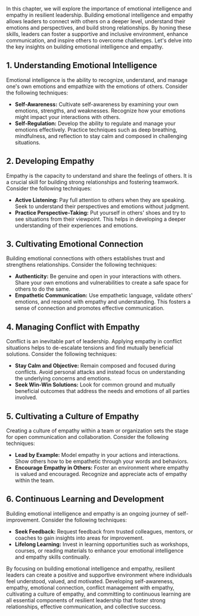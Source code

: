 
In this chapter, we will explore the importance of emotional intelligence and empathy in resilient leadership. Building emotional intelligence and empathy allows leaders to connect with others on a deeper level, understand their emotions and perspectives, and build strong relationships. By honing these skills, leaders can foster a supportive and inclusive environment, enhance communication, and inspire others to overcome challenges. Let's delve into the key insights on building emotional intelligence and empathy.

**1. Understanding Emotional Intelligence**
-------------------------------------------

Emotional intelligence is the ability to recognize, understand, and manage one's own emotions and empathize with the emotions of others. Consider the following techniques:

* **Self-Awareness:** Cultivate self-awareness by examining your own emotions, strengths, and weaknesses. Recognize how your emotions might impact your interactions with others.
* **Self-Regulation:** Develop the ability to regulate and manage your emotions effectively. Practice techniques such as deep breathing, mindfulness, and reflection to stay calm and composed in challenging situations.

**2. Developing Empathy**
-------------------------

Empathy is the capacity to understand and share the feelings of others. It is a crucial skill for building strong relationships and fostering teamwork. Consider the following techniques:

* **Active Listening:** Pay full attention to others when they are speaking. Seek to understand their perspectives and emotions without judgment.
* **Practice Perspective-Taking:** Put yourself in others' shoes and try to see situations from their viewpoint. This helps in developing a deeper understanding of their experiences and emotions.

**3. Cultivating Emotional Connection**
---------------------------------------

Building emotional connections with others establishes trust and strengthens relationships. Consider the following techniques:

* **Authenticity:** Be genuine and open in your interactions with others. Share your own emotions and vulnerabilities to create a safe space for others to do the same.
* **Empathetic Communication:** Use empathetic language, validate others' emotions, and respond with empathy and understanding. This fosters a sense of connection and promotes effective communication.

**4. Managing Conflict with Empathy**
-------------------------------------

Conflict is an inevitable part of leadership. Applying empathy in conflict situations helps to de-escalate tensions and find mutually beneficial solutions. Consider the following techniques:

* **Stay Calm and Objective:** Remain composed and focused during conflicts. Avoid personal attacks and instead focus on understanding the underlying concerns and emotions.
* **Seek Win-Win Solutions:** Look for common ground and mutually beneficial outcomes that address the needs and emotions of all parties involved.

**5. Cultivating a Culture of Empathy**
---------------------------------------

Creating a culture of empathy within a team or organization sets the stage for open communication and collaboration. Consider the following techniques:

* **Lead by Example:** Model empathy in your actions and interactions. Show others how to be empathetic through your words and behaviors.
* **Encourage Empathy in Others:** Foster an environment where empathy is valued and encouraged. Recognize and appreciate acts of empathy within the team.

**6. Continuous Learning and Development**
------------------------------------------

Building emotional intelligence and empathy is an ongoing journey of self-improvement. Consider the following techniques:

* **Seek Feedback:** Request feedback from trusted colleagues, mentors, or coaches to gain insights into areas for improvement.
* **Lifelong Learning:** Invest in learning opportunities such as workshops, courses, or reading materials to enhance your emotional intelligence and empathy skills continually.

By focusing on building emotional intelligence and empathy, resilient leaders can create a positive and supportive environment where individuals feel understood, valued, and motivated. Developing self-awareness, empathy, emotional connection, conflict management with empathy, cultivating a culture of empathy, and committing to continuous learning are all essential components of resilient leadership that foster strong relationships, effective communication, and collective success.
